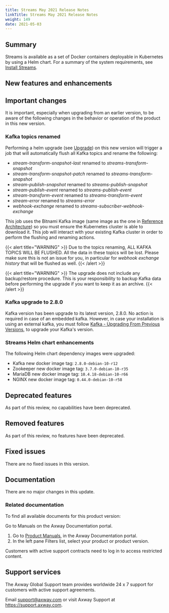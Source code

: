 ```yaml
---
title: Streams May 2021 Release Notes
linkTitle: Streams May 2021 Release Notes
weight: 149
date: 2021-05-03
---
```


## Summary

Streams is available as a set of Docker containers deployable in Kubernetes by using a Helm chart.
For a summary of the system requirements, see [Install Streams](/docs/install/).

## New features and enhancements
<!-- Add the new features here -->

## Important changes
<!-- Use this section to describe any changes in the behavior of the product (as a result of features or fixes), for example, new Java system properties in the jvm.xml file. This section could also be used for any important information that doesn't fit elsewhere. -->

It is important, especially when upgrading from an earlier version, to be aware of the following changes in the behavior or operation of the product in this new version.

### Kafka topics renamed

Performing a helm upgrade (see [Upgrade](/docs/install/upgrade)) on this new version will trigger a job that will automatically flush all Kafka topics and rename the following:

* *stream-transform-snapshot-last* renamed to *streams-transform-snapshot*
* *stream-transform-snapshot-patch* renamed to *streams-transform-snapshot*
* *stream-publish-snapshot* renamed to *streams-publish-snapshot*
* *stream-publish-event* renamed to *streams-publish-event*
* *stream-transform-event* renamed to *streams-transform-event*
* *stream-error* renamed to *streams-error*
* *webhook-exchange* renamed to *streams-subscriber-webhook-exchange*

This job uses the Bitnami Kafka image (same image as the one in [Reference Architecture](/docs/architecture/#kafka)) so you must ensure the Kubernetes cluster is able to download it. This job will interact with your existing Kafka cluster in order to perform the flushing and renaming actions.

{{< alert title="WARNING" >}}
Due to the topics renaming, ALL KAFKA TOPICS WILL BE FLUSHED. All the data in these topics will be lost. Please make sure this is not an issue for you, in particular for *webhook exchange history* that will be flushed as well.
{{< /alert >}}

{{< alert title="WARNING" >}}
The upgrade does not include any backup/restore procedure. This is your responsibility to backup Kafka data before performing the upgrade if you want to keep it as an archive.
{{< /alert >}}

### Kafka upgrade to 2.8.0

Kafka version has been upgrade to its latest version, 2.8.0. No action is required in case of an embedded kafka. However, in case your installation is using an external kafka, you must follow [Kafka - Upgrading From Previous Versions](https://kafka.apache.org/28/documentation.html#upgrade), to upgrade your Kafka's version.

### Streams Helm chart enhancements

The following Helm chart dependency images were upgraded:

* Kafka new docker image tag: `2.8.0-debian-10-r12`
* Zookeeper new docker image tag: `3.7.0-debian-10-r35`
* MariaDB new docker image tag: `10.4.18-debian-10-r66`
* NGINX new docker image tag: `0.44.0-debian-10-r58`

## Deprecated features
<!-- As part of our software development life cycle, we constantly review our Streams offering. -->

As part of this review, no capabilities have been deprecated.

## Removed features
<!-- To stay current and align our offerings with customer demand and best practices, Axway might discontinue support for some capabilities. -->

As part of this review, no features have been deprecated.

## Fixed issues

There are no fixed issues in this version.

## Documentation

There are no major changes in this update.

### Related documentation

To find all available documents for this product version:

Go to Manuals on the Axway Documentation portal.

1. Go to [Product Manuals](https://docs.axway.com/bundle), in the Axway Documentation portal.
2. In the left pane Filters list, select your product or product version.

Customers with active support contracts need to log in to access restricted content.

## Support services

The Axway Global Support team provides worldwide 24 x 7 support for customers with active support agreements.

Email [support@axway.com](mailto:support@axway.com) or visit Axway Support at <https://support.axway.com>.

